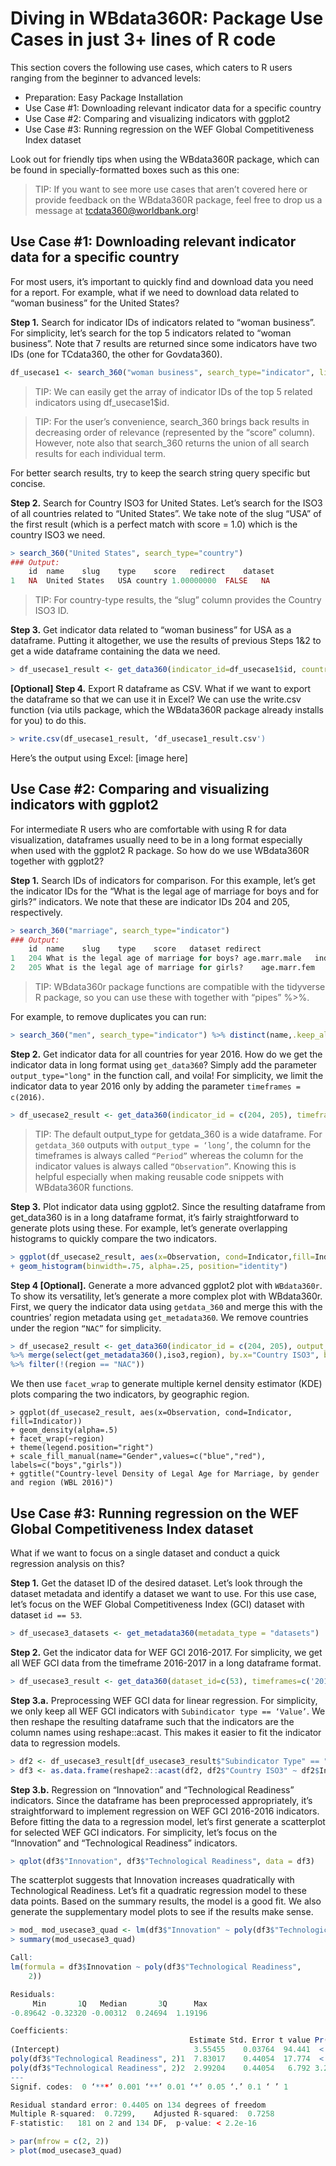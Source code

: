 # Diving in WBdata360R: Package Use Cases in just 3+ lines of R code
This section covers the following use cases, which caters to R users ranging from the beginner to advanced levels:
-	Preparation: Easy Package Installation
-	Use Case #1: Downloading relevant indicator data for a specific country
-	Use Case #2: Comparing and visualizing indicators with ggplot2
-	Use Case #3: Running regression on the WEF Global Competitiveness Index dataset

Look out for friendly tips when using the WBdata360R package, which can be found in specially-formatted boxes such as this one:
>	TIP: If you want to see more use cases that aren’t covered here or provide feedback on the WBdata360R package, feel free to drop us a message at tcdata360@worldbank.org!

## Use Case #1: Downloading relevant indicator data for a specific country
For most users, it’s important to quickly find and download data you need for a report. For example, what if we need to download data related to “woman business” for the United States?

**Step 1.** Search for indicator IDs of indicators related to “woman business”. For simplicity, let’s search for the top 5 indicators related to “woman business”. Note that 7 results are returned since some indicators have two IDs (one for TCdata360, the other for Govdata360).
```r
df_usecase1 <- search_360("woman business", search_type="indicator", limit_results = 5)
```
> TIP: We can easily get the array of indicator IDs of the top 5 related indicators using df_usecase1$id.

>	TIP: For the user’s convenience, search_360 brings back results in decreasing order of relevance (represented by the “score” column). However, note also that search_360 returns the union of all search results for each individual term.

For better search results, try to keep the search string query specific but concise.

**Step 2.** Search for Country ISO3 for United States. Let’s search for the ISO3 of all countries related to “United States”. We take note of the slug “USA” of the first result (which is a perfect match with score = 1.0) which is the country ISO3 we need.
```r
> search_360("United States", search_type="country")
### Output:
	id	name	slug	type	score	redirect	dataset
1	NA	United States	USA	country	1.00000000	FALSE	NA
```

> TIP: For country-type results, the “slug” column provides the Country ISO3 ID.

**Step 3.** Get indicator data related to “woman business” for USA as a dataframe. Putting it altogether, we use the results of previous Steps 1&2 to get a wide dataframe containing the data we need.
```r
> df_usecase1_result <- get_data360(indicator_id=df_usecase1$id, country_iso3="USA")
```
**[Optional] Step 4.** Export R dataframe as CSV. What if we want to export the dataframe so that we can use it in Excel? We can use the write.csv function (via utils package, which the WBdata360R package already installs for you) to do this.

```r
> write.csv(df_usecase1_result, ‘df_usecase1_result.csv')
```
Here’s the output using Excel:
[image here]

## Use Case #2: Comparing and visualizing indicators with ggplot2
For intermediate R users who are comfortable with using R for data visualization, dataframes usually need to be in a long format especially when used with the ggplot2 R package. So how do we use WBdata360R together with ggplot2?

**Step 1.** Search IDs of indicators for comparison. For this example, let’s get the indicator IDs for the “What is the legal age of marriage for boys and for girls?” indicators. We note that these are indicator IDs 204 and 205, respectively.
```r
> search_360("marriage", search_type="indicator")
### Output:
	id	name	slug	type	score	dataset	redirect
1	204	What is the legal age of marriage for boys?	age.marr.male	indicator	0.1111111	Women, Business and the Law	FALSE
2	205	What is the legal age of marriage for girls?	age.marr.fem	indicator	0.1111111	Women, Business and the Law	FALSE
```
>	TIP: WBdata360r package functions are compatible with the tidyverse R package, so you can use these with together with “pipes” %>%.

For example, to remove duplicates you can run:
```r
> search_360("men", search_type="indicator") %>% distinct(name,.keep_all=TRUE)
```

**Step 2.** Get indicator data for all countries for year 2016. How do we get the indicator data in long format using `get_data360`? Simply add the parameter `output_type="long"` in the function call, and voila! For simplicity, we limit the indicator data to year 2016 only by adding the parameter `timeframes = c(2016)`.

```r
> df_usecase2_result <- get_data360(indicator_id = c(204, 205), timeframes = c(2016), output_type = 'long')
```

> TIP: The default output_type for getdata_360 is a wide dataframe. For `getdata_360` outputs with `output_type = ‘long’`, the column for the timeframes is always called `“Period”` whereas the column for the indicator values is always called `“Observation”`. Knowing this is helpful especially when making reusable code snippets with WBdata360R functions.

**Step 3.** Plot indicator data using ggplot2. Since the resulting dataframe from get_data360 is in a long dataframe format, it’s fairly straightforward to generate plots using these. For example, let’s generate overlapping histograms to quickly compare the two indicators.
```r
> ggplot(df_usecase2_result, aes(x=Observation, cond=Indicator,fill=Indicator))
+ geom_histogram(binwidth=.75, alpha=.25, position="identity")
```
**Step 4 [Optional].** Generate a more advanced ggplot2 plot with `WBdata360r`. To show its versatility, let’s generate a more complex plot with WBdata360r. First, we query the indicator data using `getdata_360` and merge this with the countries’ region metadata using `get_metadata360`. We remove countries under the region `“NAC”` for simplicity.
```r
> df_usecase2_result <- get_data360(indicator_id = c(204, 205), output_type = 'long')
%>% merge(select(get_metadata360(),iso3,region), by.x="Country ISO3", by.y="iso3")
%>% filter(!(region == "NAC"))
```
We then use `facet_wrap` to generate multiple kernel density estimator (KDE) plots comparing the two indicators, by geographic region.
```
> ggplot(df_usecase2_result, aes(x=Observation, cond=Indicator, fill=Indicator))
+ geom_density(alpha=.5)
+ facet_wrap(~region)
+ theme(legend.position="right")
+ scale_fill_manual(name="Gender",values=c("blue","red"), labels=c("boys","girls"))
+ ggtitle("Country-level Density of Legal Age for Marriage, by gender and region (WBL 2016)")
```
 
## Use Case #3: Running regression on the WEF Global Competitiveness Index dataset
What if we want to focus on a single dataset and conduct a quick regression analysis on this?

**Step 1.** Get the dataset ID of the desired dataset. Let’s look through the dataset metadata and identify a dataset we want to use. For this use case, let’s focus on the WEF Global Competitiveness Index (GCI) dataset with dataset `id == 53`.
```r
> df_usecase3_datasets <- get_metadata360(metadata_type = "datasets")
```
**Step 2.** Get the indicator data for WEF GCI 2016-2017. For simplicity, we get all WEF GCI data from the timeframe 2016-2017 in a long dataframe format.
```r
> df_usecase3_result <- get_data360(dataset_id=c(53), timeframes=c('2016-2017'), output_type = 'long')
```
**Step 3.a.** Preprocessing WEF GCI data for linear regression. For simplicity, we only keep all WEF GCI indicators with `Subindicator type == ‘Value’`. We then reshape the resulting dataframe such that the indicators are the column names using reshape::acast. This makes it easier to fit the indicator data to regression models.
```r
> df2 <- df_usecase3_result[df_usecase3_result$"Subindicator Type" == "Value"]
> df3 <- as.data.frame(reshape2::acast(df2, df2$"Country ISO3" ~ df2$Indicator, value.var="Observation"))
```
**Step 3.b.** Regression on “Innovation” and “Technological Readiness” indicators. Since the dataframe has been preprocessed appropriately, it’s straightforward to implement regression on WEF GCI 2016-2016 indicators. Before fitting the data to a regression model, let’s first generate a scatterplot for selected WEF GCI indicators. For simplicity, let’s focus on the “Innovation” and “Technological Readiness” indicators.
```r
> qplot(df3$"Innovation", df3$"Technological Readiness", data = df3)
```
The scatterplot suggests that Innovation increases quadratically with Technological Readiness. Let’s fit a quadratic regression model to these data points. Based on the summary results, the model is a good fit. We also generate the supplementary model plots to see if the results make sense.
```r
> mod_ mod_usecase3_quad <- lm(df3$"Innovation" ~ poly(df3$"Technological Readiness", 2))
> summary(mod_usecase3_quad)

Call:
lm(formula = df3$Innovation ~ poly(df3$"Technological Readiness", 
    2))

Residuals:
     Min       1Q   Median       3Q      Max 
-0.89642 -0.32320 -0.00312  0.24694  1.19196 

Coefficients:
                                        Estimate Std. Error t value Pr(>|t|)    
(Intercept)                              3.55455    0.03764  94.441  < 2e-16 ***
poly(df3$"Technological Readiness", 2)1  7.83017    0.44054  17.774  < 2e-16 ***
poly(df3$"Technological Readiness", 2)2  2.99204    0.44054   6.792 3.29e-10 ***
---
Signif. codes:  0 ‘***’ 0.001 ‘**’ 0.01 ‘*’ 0.05 ‘.’ 0.1 ‘ ’ 1

Residual standard error: 0.4405 on 134 degrees of freedom
Multiple R-squared:  0.7299,	Adjusted R-squared:  0.7258 
F-statistic:   181 on 2 and 134 DF,  p-value: < 2.2e-16

> par(mfrow = c(2, 2))
> plot(mod_usecase3_quad)
```
